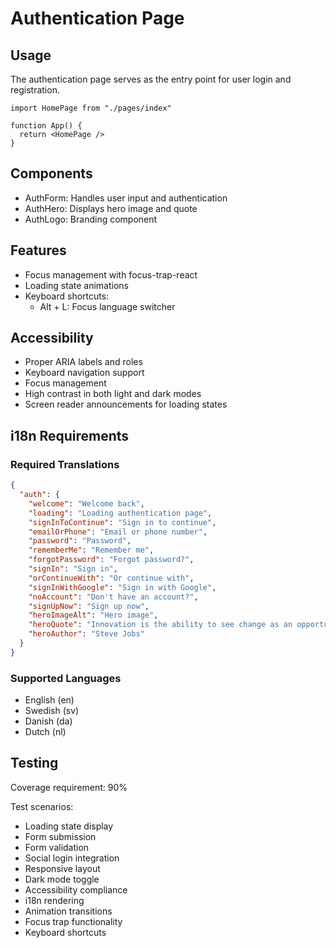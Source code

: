 
# Authentication Page

## Usage
The authentication page serves as the entry point for user login and registration.

```tsx
import HomePage from "./pages/index"

function App() {
  return <HomePage />
}
```

## Components
- AuthForm: Handles user input and authentication
- AuthHero: Displays hero image and quote
- AuthLogo: Branding component

## Features
- Focus management with focus-trap-react
- Loading state animations
- Keyboard shortcuts:
  - Alt + L: Focus language switcher

## Accessibility
- Proper ARIA labels and roles
- Keyboard navigation support
- Focus management
- High contrast in both light and dark modes
- Screen reader announcements for loading states

## i18n Requirements
### Required Translations
```json
{
  "auth": {
    "welcome": "Welcome back",
    "loading": "Loading authentication page",
    "signInToContinue": "Sign in to continue",
    "emailOrPhone": "Email or phone number",
    "password": "Password",
    "rememberMe": "Remember me",
    "forgotPassword": "Forgot password?",
    "signIn": "Sign in",
    "orContinueWith": "Or continue with",
    "signInWithGoogle": "Sign in with Google",
    "noAccount": "Don't have an account?",
    "signUpNow": "Sign up now",
    "heroImageAlt": "Hero image",
    "heroQuote": "Innovation is the ability to see change as an opportunity - not a threat",
    "heroAuthor": "Steve Jobs"
  }
}
```

### Supported Languages
- English (en)
- Swedish (sv)
- Danish (da)
- Dutch (nl)

## Testing
Coverage requirement: 90%

Test scenarios:
- Loading state display
- Form submission
- Form validation
- Social login integration
- Responsive layout
- Dark mode toggle
- Accessibility compliance
- i18n rendering
- Animation transitions
- Focus trap functionality
- Keyboard shortcuts
